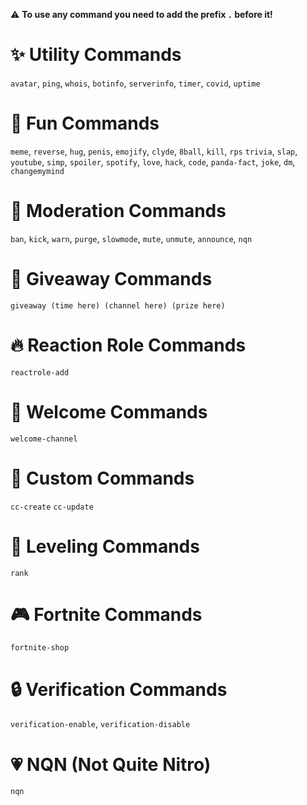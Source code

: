 ⚠ **__To use any command you need to add the prefix `.` before it!__**

# ✨ Utility Commands

`avatar`, `ping`, `whois`, `botinfo`, `serverinfo`, `timer`, `covid`, `uptime`

# 🚀 Fun Commands

`meme`, `reverse`, `hug`, `penis`, `emojify`, `clyde`, `8ball`, `kill`, `rps`  `trivia`, `slap`, `youtube`, `simp`, `spoiler`, `spotify`, `love`, `hack`, `code`, `panda-fact`, `joke`, `dm`, `changemymind`

# 🚨 Moderation Commands

`ban`, `kick`, `warn`, `purge`, `slowmode`, `mute`, `unmute`, `announce`, `nqn`

# 🎉 Giveaway Commands

`giveaway (time here) (channel here) (prize here)`

# 🔥 Reaction Role Commands

`reactrole-add`

# 👋 Welcome Commands

`welcome-channel`

# 🔎 Custom Commands

`cc-create` `cc-update`

# 🔼 Leveling Commands

`rank`

# 🎮 Fortnite Commands

`fortnite-shop`

# 🔒️ Verification Commands

`verification-enable`, `verification-disable`

# 💗 NQN (Not Quite Nitro)

`nqn`

